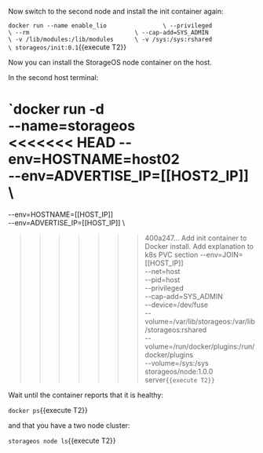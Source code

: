Now switch to the second node and install the init container again:

`docker run --name enable_lio                \
           --privileged                      \
           --rm                              \
           --cap-add=SYS_ADMIN               \
           -v /lib/modules:/lib/modules      \
           -v /sys:/sys:rshared              \
           storageos/init:0.1`{{execute T2}}

Now you can install the StorageOS node container on the host.

In the second host terminal:

`docker run -d                                           \
  --name=storageos                                       \
<<<<<<< HEAD
  --env=HOSTNAME=host02                                  \
  --env=ADVERTISE_IP=[[HOST2_IP]]                         \
=======
  --env=HOSTNAME=[[HOST_IP]]                             \
  --env=ADVERTISE_IP=[[HOST_IP]]                         \
>>>>>>> 400a247... Add init container to Docker install. Add explanation to k8s PVC section
  --env=JOIN=[[HOST_IP]]                                 \
  --net=host                                             \
  --pid=host                                             \
  --privileged                                           \
  --cap-add=SYS_ADMIN                                    \
  --device=/dev/fuse                                     \
  --volume=/var/lib/storageos:/var/lib/storageos:rshared \
  --volume=/run/docker/plugins:/run/docker/plugins       \
  --volume=/sys:/sys                                     \
  storageos/node:1.0.0 server`{{execute T2}}`

Wait until the container reports that it is healthy:

`docker ps`{{execute T2}}

and that you have a two node cluster:

`storageos node ls`{{execute T2}}
